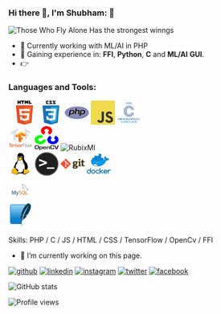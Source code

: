 ### Hi there 👋, I'm Shubham: :wave:

![Those Who Fly Alone Has the strongest winngs](https://scontent.fdel25-1.fna.fbcdn.net/v/t1.0-9/53348999_2538465122895611_1475224504857788416_n.jpg?_nc_cat=102&ccb=2&_nc_sid=19026a&_nc_ohc=RrIZoGgITD4AX_WeYHy&_nc_ht=scontent.fdel25-1.fna&oh=13c54fdadcc7852a4542f6c1e4ba077d&oe=5FD43656)

- :hammer: Currently working with ML/AI in PHP
- :seedling: Gaining experience in:  **FFI**, **Python**, **C** and **ML/AI** **GUI**. 
- :point_right:
### Languages ​​and Tools: 

&nbsp; 
<img width = "48px" src = "https://raw.githubusercontent.com/github/explore/80688e429a7d4ef2fca1e82350fe8e3517d3494d/topics/html/html.png" title = "HTML" /> 
<img width = "48px" src = "https://raw.githubusercontent.com/github/explore/80688e429a7d4ef2fca1e82350fe8e3517d3494d/topics/css/css.png" title = "CSS" /> 
<img width = "48px" src = "https://raw.githubusercontent.com/github/explore/ccc16358ac4530c6a69b1b80c7223cd2744dea83/topics/php/php.png" title = "PHP" /> 
<img width = "48px" src = "https://raw.githubusercontent.com/github/explore/80688e429a7d4ef2fca1e82350fe8e3517d3494d/topics/javascript/javascript.png" title = "Javascript" /> 
<img width = "48px" src = "https://raw.githubusercontent.com/github/explore/80688e429a7d4ef2fca1e82350fe8e3517d3494d/topics/c/c.png" title = "C" /> 
<br> 
<img width = "48px" src = "https://raw.githubusercontent.com/github/explore/80688e429a7d4ef2fca1e82350fe8e3517d3494d/topics/tensorflow/tensorflow.png" title = "Tensorflow "/> 
<img width =" 48px" src = "https://raw.githubusercontent.com/github/explore/80688e429a7d4ef2fca1e82350fe8e3517d3494d/topics/opencv/opencv.png" title = "OpenCv" /> 
<img width =" 48px" src = "https://raw.githubusercontent.com/RubixML/RubixML/master/docs/img/rubix-ml-logo.png" title = "RubixMl" /> 
<br>
<img width = "48px" src = "https://raw.githubusercontent.com/github/explore/80688e429a7d4ef2fca1e82350fe8e3517d3494d/topics/linux/linux.png" title = "Linux" /> 
<img width = "48px" src = "https://raw.githubusercontent.com/github/explore/80688e429a7d4ef2fca1e82350fe8e3517d3494d/topics/terminal/terminal.png" title = "Terminal" /> 
<img width = "48px" src = "https://raw.githubusercontent.com/github/explore/80688e429a7d4ef2fca1e82350fe8e3517d3494d/topics/git/git.png" title = "Git"/> 
<img width =" 48px" src = "https://raw.githubusercontent.com/github/explore/80688e429a7d4ef2fca1e82350fe8e3517d3494d/topics/docker/docker.png" title =" Docker "/> 
<br>
<img width = "48px" src = "https://raw.githubusercontent.com/github/explore/80688e429a7d4ef2fca1e82350fe8e3517d3494d/topics/mysql/mysql.png" title = "MySQL" />  
<img width = "48px" src = "https://raw.githubusercontent.com/github/explore/2d218e3aa252dc90eef269b34eeec1fbd15dc07e/topics/sqlite/sqlite.png" title ="Sqlite"/> 
<br /> 


Skills: PHP / C / JS / HTML / CSS / TensorFlow / OpenCv / FFI

- 🔭 I’m currently working on this page. 


[<img src='https://cdn.jsdelivr.net/npm/simple-icons@3.0.1/icons/github.svg' alt='github' height='40'>](https://github.com/ghostjat)  [<img src='https://cdn.jsdelivr.net/npm/simple-icons@3.0.1/icons/linkedin.svg' alt='linkedin' height='40'>](https://www.linkedin.com/in/drshubh/)  [<img src='https://cdn.jsdelivr.net/npm/simple-icons@3.0.1/icons/instagram.svg' alt='instagram' height='40'>](https://www.instagram.com/ghostjat/)  [<img src='https://cdn.jsdelivr.net/npm/simple-icons@3.0.1/icons/twitter.svg' alt='twitter' height='40'>](https://twitter.com/ghost_jat)  [<img src='https://cdn.jsdelivr.net/npm/simple-icons@3.0.1/icons/facebook.svg' alt='facebook' height='40'>](ghostjat)  

![GitHub stats](https://github-readme-stats.vercel.app/api?username=ghostjat&show_icons=true)  

![Profile views](https://gpvc.arturio.dev/ghostjat)  
